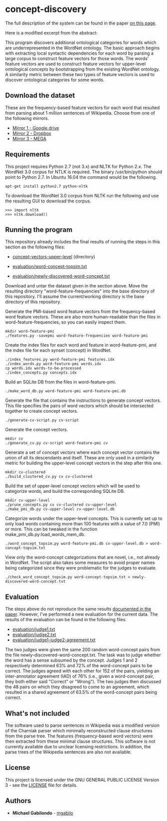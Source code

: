 # concept-discovery

The full description of the system can be found in the paper [on
this page](http://mgabilo.org/concept-discovery.html).

Here is a modified excerpt from the abstract:

This program discovers additional ontological categories for words
which are underrepresented in the WordNet ontology.  The basic
approach begins with extracting local syntactic dependencies for each
word by parsing a large corpus to construct feature vectors for those
words.  The words' feature vectors are used to construct feature
vectors for upper-level ontological concepts by bootstrapping from the
existing WordNet ontology.  A similarity metric between these two
types of feature vectors is used to discover ontological categories
for some words.


## Download the dataset 

These are the frequency-based feature vectors for each word that
resulted from parsing about 1 million sentences of Wikipedia. Choose
from one of the following mirrors.

* [Mirror 1 - Google drive](https://drive.google.com/file/d/1GaBpQaHZOny-rVPc3lxgL_1Zxq2UFVRY/view?usp=sharing)
* [Mirror 2 - Dropbox](https://www.dropbox.com/s/jfzb78ivc6jwdbi/word-feature-frequencies.tar?dl=1)
* [Mirror 3 - MEGA](https://mega.nz/#!yjwzXYaZ!wGAIkm3VvNrE3jPtDSC6BwmyR9ldEi6dfSPPCf_M2-c)


## Requirements

This project requires Python 2.7 (not 3.x) and NLTK for Python
2.x. The WordNet 3.0 corpus for NTLK is required. The binary
/usr/bin/python should point to Python 2.7. In Ubuntu 16.04 the
command would be the following.


```
apt-get install python2.7 python-nltk
```

To download the WordNet 3.0 corpus from NLTK run the following and use
the resulting GUI to download the corpus.


```
>>> import nltk
>>> nltk.download()
```


## Running the program

This repository already includes the final results of running the
steps in this section as the following files:

* [concept-vectors-upper-level](concept-vectors-upper-level) (directory)

* [evaluation/word-concept-topsim.txt](evaluation/word-concept-topsim.txt)

* [evaluation/newly-discovered-word-concept.txt](evaluation/newly-discovered-word-concept.txt)



Download and untar the dataset given in the section above. Move the
resulting directory "word-feature-frequencies" into the base directory
of this repository. I'll assume the current/working directory is the
base directory of this repository.

Generate the PMI-based word feature vectors from the frequency-based
word feature vectors. These are also more human-readable than the
files in word-feature-frequencies, so you can easily inspect them.

```
mkdir word-feature-pmi
./features.py -savepmi word-feature-frequencies word-feature-pmi
```

Create the index files for each word and feature in word-feature-pmi,
and the index file for each synset (concept) in WordNet.

```
./index_features.py word-feature-pmi features.idx
./index_words.py word-feature-pmi words.idx
cp words.idx words-to-be-processed
./index_concepts.py concepts.idx
```

Build an SQLite DB from the files in word-feature-pmi.

```
./make_word_db.py word-feature-pmi word-feature-pmi.db
```


Generate the file that contains the instructions to generate concept
vectors. This file specifies the pairs of word vectors which should be
intersected together to create concept vectors.

```
./generate-cv-script.py cv-script
```

Generate the concept vectors.

```
mkdir cv
./generate_cv.py cv-script word-feature-pmi cv
```


Generate a set of concept vectors where each concept vector contains
the union of all its descendants and itself. These are only used in a
similarity metric for building the upper-level concept vectors in the
step after this one.

```
mkdir cv-clustered
./build_clustered_cv.py cv cv-clustered
```


Build the set of upper-level concept vectors which will be used to
categorize words, and build the corresponding SQLite DB.


```
mkdir cv-upper-level
./prune_concepts.py cv cv-clustered cv-upper-level
./make_pmi_db.py cv-upper-level cv-upper-level.db
```


Categorize words under the upper-level concepts. This is currently set
up to only load words containing more than 100 features with a value
of 7.0 (PMI) or more. This can be tweaked in the function
make_pmi_db.py:load_words_mem_db.


```
./word_concept_topsim.py word-feature-pmi.db cv-upper-level.db > word-concept-topsim.txt
```


View only the word-concept categorizations that are novel, i.e., not
already in WordNet.  The script also takes some measures to avoid
proper names being categorized since they were problematic for the
judges to evaluate.

```
./check_word_concept_topsim.py word-concept-topsim.txt > newly-discovered-word-concept.txt
```


## Evaluation

The steps above do not reproduce the same results [documented in the
paper](http://mgabilo.org/concept-discovery.pdf).  However, I've
performed a new evaluation for the current data.  The results of the
evaluation can be found in the following files.

* [evaluation/judge1.txt](evaluation/judge1.txt)
* [evaluation/judge2.txt](evaluation/judge2.txt)
* [evaluation/judge1-judge2-agreement.txt](evaluation/judge1-judge2-agreement.txt)

The two judges were given the same 200 random word-concept pairs from
the file newly-discovered-word-concept.txt.  The task was to judge
whether the word has a sense subsumed by the concept. Judges 1 and 2
respectively determined 63% and 72% of the word-concept pairs to be
correct.  The judges agreed with each other for 152 of the pairs,
yielding an inter-annotator agreement (IAD) of 76% (i.e., given a
word-concept pair, they both either said "Correct" or "Wrong").  The
two judges then discussed the 48 pairs on which they disagreed to come
to an agreement, which resulted in a shared agreement of 63.5% of the
word-concept pairs being correct.

## What's not included

The software used to parse sentences in Wikipedia was a modified
version of the Charniak parser which minimally reconstructed clause
structures from the parse tree. The features (frequency-based word
vectors) were then extracted from these minimal clause structures.
This software is not currently available due to unclear licensing
restrictions. In addition, the parse trees of the Wikipedia sentences
are also not available.


## License

This project is licensed under the GNU GENERAL PUBLIC LICENSE Version 3 - see the [LICENSE](LICENSE) file for details.

## Authors

* **Michael Gabilondo** - [mgabilo](https://github.com/mgabilo)


